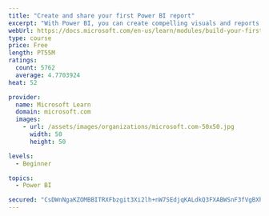```yaml
---
title: "Create and share your first Power BI report"
excerpt: "With Power BI, you can create compelling visuals and reports. In this module, you learn how to use Power BI Desktop to connect to data, build visuals, and create a report that you can share with others in your organization. You then learn how to publish the report to the Power BI service, so that others can see your insights and benefit from your work."
webUrl: https://docs.microsoft.com/en-us/learn/modules/build-your-first-power-bi-report/
type: course
price: Free
length: PT55M
ratings:
  count: 5762
  average: 4.7703924
heat: 52

provider:
  name: Microsoft Learn
  domain: microsoft.com
  images:
    - url: /assets/images/organizations/microsoft.com-50x50.jpg
      width: 50
      height: 50

levels:
  - Beginner

topics:
  - Power BI

secured: "CsDWnNgaKZOMBBITRXFbzgit3Xi2lh+nW7SEdjqKALdkQ3FXABWSnF3fVgBXhfNX3gi/GCcx3RO87AfELnJWrzUZP377Y8THO1dedHdKNIRJ5CbgT/UnNe3jXpbbj743O6TVTEkDiBywwOhbJIfu8UXF4+EM8IlrWI+k6C9umhLlh0dQvOd7LCV5XnGt9RpPsxzlXRrHvzAyYIG5SOgfRteLAH3e6hc3E+ts0K1bEPFiVx5nXNV84pNKMSWyDX9MRoSpSSi4097RxEStw7CM1DzspEAzSsm0931mxyRPvGD/0Q14cgJpyUHk3ebWO7riFSzlM7oytUa3d714FTvReWrPaKjcdhJ9yqUzA+A/pZuG+G5PNfDeHCWpO/n/vWtOmZqtocWns840KtxX7ETQKQw4gDl3v37ginADzKMsfQ4=;rYaD26AF1OkncQlkbDy53Q=="
---
```


